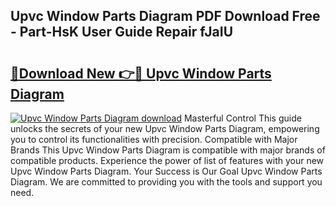 ## Upvc Window Parts Diagram PDF Download Free - Part-HsK User Guide Repair fJaIU

# <h2><a href="http://dfs2orb.blite.top/?on=Upvc+Window+Parts+Diagram">🔗Download New 👉🔴 Upvc Window Parts Diagram</a></h2>

[![Upvc Window Parts Diagram download](https://i.imgur.com/lujVjoI.png)](http://dfs2orb.blite.top/?on=Upvc+Window+Parts+Diagram)
Masterful Control This guide unlocks the secrets of your new Upvc Window Parts Diagram, empowering you to control its functionalities with precision. Compatible with Major Brands This Upvc Window Parts Diagram is compatible with major brands of compatible products. Experience the power of list of features with your new Upvc Window Parts Diagram. Your Success is Our Goal Upvc Window Parts Diagram. We are committed to providing you with the tools and support you need.
